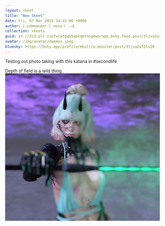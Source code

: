 ```yaml
---
layout: skeet
title: "New Skeet"
date: Fri, 07 Mar 2025 14:33:00 +0000
author: ⸸ commander ░ nova ⸸ :~$
collection: skeets
guid: at://did:plc:zzofxcatgqb5wpkqetnng4wo/app.bsky.feed.post/3ljsa2ut5ls26
avatar: /img/avatar/daemon.jpeg
bluesky: https://bsky.app/profile/mkultra.monster/post/3ljsa2ut5ls26
---
```


Testing out photo taking with this katana in #secondlife

Depth of field is a wild thing<img src="/assets/media/bafkreic4cfqpmdezmrbjmaqlo53bemh6axhugvls5mc6ravsiky67zemzm.jpeg" alt="Image">
